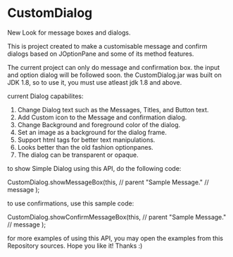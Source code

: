 # CustomDialog
New Look for message boxes and dialogs.

This is project created to make a customisable message and confirm dialogs
based on JOptionPane and some of its method features.

The current project can only do message and confirmation box. the input and option dialog will be followed soon.
the CustomDialog.jar was built on JDK 1.8, so to use it, you must use atleast jdk 1.8 and above.

current Dialog capabilites:

1. Change Dialog text such as the Messages, Titles, and Button text.
2. Add Custom icon to the Message and confirmation dialog.
3. Change Background and foreground color of the dialog.
4. Set an image as a background for the dialog frame.
5. Support html tags for better text manipulations.
6. Looks better than the old fashion optionpanes.
7. The dialog can be transparent or opaque.

to show Simple Dialog using this API, do the following code:

CustomDialog.showMessageBox(this,   // parent
                          "Sample Message."  // message
                          );
                          
to use confirmations, use this sample code:

CustomDialog.showConfirmMessageBox(this,   // parent
                          "Sample Message."  // message
                          );
                          
for more examples of using this API, you may open the examples from this Repository sources.
Hope you like it! Thanks :)


